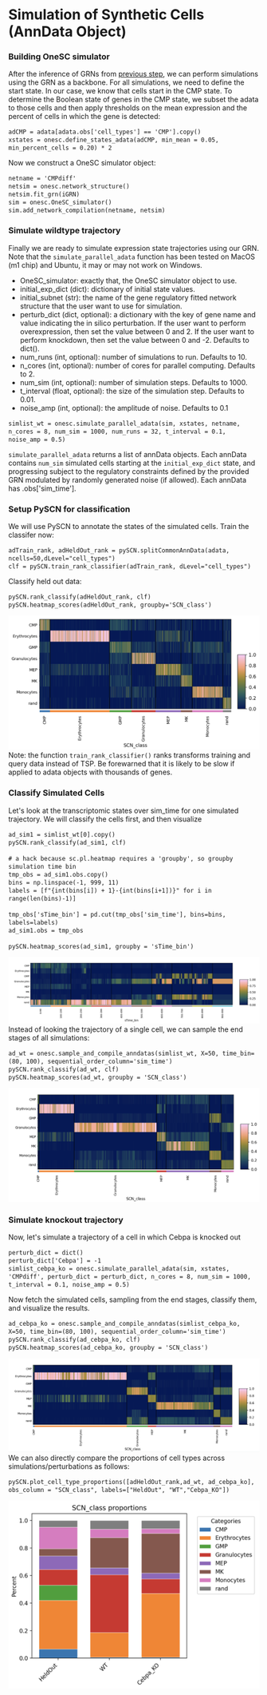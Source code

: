 # Simulation of Synthetic Cells (AnnData Object)

### Building OneSC simulator 
After the inference of GRNs from [previous step](infer_grn_scanpy.md), we can perform simulations using the GRN as a backbone. For all simulations, we need to define the start state. In our case, we know that cells start in the CMP state. To determine the Boolean state of genes in the CMP state, we subset the adata to those cells and then apply thresholds on the mean expression and the percent of cells in which the gene is detected:
```
adCMP = adata[adata.obs['cell_types'] == 'CMP'].copy()
xstates = onesc.define_states_adata(adCMP, min_mean = 0.05, min_percent_cells = 0.20) * 2 
```
Now we construct a OneSC simulator object:
```
netname = 'CMPdiff'
netsim = onesc.network_structure()
netsim.fit_grn(iGRN)
sim = onesc.OneSC_simulator()
sim.add_network_compilation(netname, netsim)
```
### Simulate wildtype trajectory 
Finally we are ready to simulate expression state trajectories using our GRN. Note that the `simulate_parallel_adata` function has been tested on MacOS (m1 chip) and Ubuntu, it may or may not work on Windows. 

- OneSC_simulator: exactly that, the OneSC simulator object to use. 
- initial_exp_dict (dict): dictionary of initial state values.
- initial_subnet (str): the name of the gene regulatory fitted network structure that the user want to use for simulation. 
- perturb_dict (dict, optional): a dictionary with the key of gene name and value indicating the in silico perturbation. If the user want to perform overexpression, then set the value between 0 and 2. If the user want to perform knockdown, then set the value between 0 and -2. Defaults to dict().
- num_runs (int, optional): number of simulations to run. Defaults to 10.
- n_cores (int, optional): number of cores for parallel computing. Defaults to 2.
- num_sim (int, optional): number of simulation steps. Defaults to 1000.
- t_interval (float, optional): the size of the simulation step. Defaults to 0.01.
- noise_amp (int, optional): the amplitude of noise. Defaults to 0.1

```
simlist_wt = onesc.simulate_parallel_adata(sim, xstates, netname, n_cores = 8, num_sim = 1000, num_runs = 32, t_interval = 0.1, noise_amp = 0.5)
```
`simulate_parallel_adata` returns a list of annData objects. Each annData contains `num_sim` simulated cells starting at the `initial_exp_dict` state, and progressing subject to the regulatory constraints defined by the provided GRN modulated by randomly generated noise (if allowed). Each annData has .obs['sim_time']. 

### Setup PySCN for classification 
We will use PySCN to annotate the states of the simulated cells. Train the classifer now:
```
adTrain_rank, adHeldOut_rank = pySCN.splitCommonAnnData(adata, ncells=50,dLevel="cell_types")
clf = pySCN.train_rank_classifier(adTrain_rank, dLevel="cell_types")
```
Classify held out data:
```
pySCN.rank_classify(adHeldOut_rank, clf)
pySCN.heatmap_scores(adHeldOut_rank, groupby='SCN_class')
```
![pySCN heatmap](./_static/images/pyscn_heatmap.png)
Note: the function `train_rank_classifier()` ranks transforms training and query data instead of TSP. Be forewarned that it is likely to be slow if applied to adata objects with thousands of genes. 

### Classify Simulated Cells 
Let's look at the transcriptomic states over sim_time for one simulated trajectory. We will classify the cells first, and then visualize
```
ad_sim1 = simlist_wt[0].copy()
pySCN.rank_classify(ad_sim1, clf)

# a hack because sc.pl.heatmap requires a 'groupby', so groupby simulation time bin
tmp_obs = ad_sim1.obs.copy()
bins = np.linspace(-1, 999, 11)
labels = [f"{int(bins[i]) + 1}-{int(bins[i+1])}" for i in range(len(bins)-1)]

tmp_obs['sTime_bin'] = pd.cut(tmp_obs['sim_time'], bins=bins, labels=labels)
ad_sim1.obs = tmp_obs

pySCN.heatmap_scores(ad_sim1, groupby = 'sTime_bin')
```
![pySCN heatmap one wt](./_static/images/scn_hm_one_wt_trajectory.png)
Instead of looking the trajectory of a single cell, we can sample the end stages of all simulations:
```
ad_wt = onesc.sample_and_compile_anndatas(simlist_wt, X=50, time_bin=(80, 100), sequential_order_column='sim_time')
pySCN.rank_classify(ad_wt, clf)
pySCN.heatmap_scores(ad_wt, groupby = 'SCN_class')
```
![pySCN heatmap of final stages](./_static/images/scn_hm_wt.png)

### Simulate knockout trajectory 
Now, let's simulate a trajectory of a cell in which Cebpa is knocked out
```
perturb_dict = dict()
perturb_dict['Cebpa'] = -1 
simlist_cebpa_ko = onesc.simulate_parallel_adata(sim, xstates, 'CMPdiff', perturb_dict = perturb_dict, n_cores = 8, num_sim = 1000, t_interval = 0.1, noise_amp = 0.5)
```
Now fetch the simulated cells, sampling from the end stages, classify them, and visualize the results.
```
ad_cebpa_ko = onesc.sample_and_compile_anndatas(simlist_cebpa_ko, X=50, time_bin=(80, 100), sequential_order_column='sim_time')
pySCN.rank_classify(ad_cebpa_ko, clf)
pySCN.heatmap_scores(ad_cebpa_ko, groupby = 'SCN_class')
```
![pySCN KO heatmap](./_static/images/scn_hm_cepba_ko.png)
We can also directly compare the proportions of cell types across simulations/perturbations as follows:
```
pySCN.plot_cell_type_proportions([adHeldOut_rank,ad_wt, ad_cebpa_ko], obs_column = "SCN_class", labels=["HeldOut", "WT","Cebpa_KO"])
```
![proportion plot](./_static/images/sim_results.png)